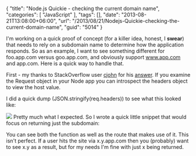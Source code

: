 {
	"title": "Node.js Quickie - checking the current domain name",
	"categories": [
		"JavaScript"
	],
	"tags": [],
	"date": "2013-08-21T13:08:00+06:00",
	"url": "/2013/08/21/Nodejs-Quickie-checking-the-current-domain-name",
	"guid": "5014"
}

I'm working on a quick proof of concept (for a killer idea, honest, I <strong>swear</strong>) that needs to rely on a subdomain name to determine how the application responds. So as an example, I want to see something different for foo.app.com versus goo.app.com, and obviously support www.app.com and app.com. Here is a quick way to handle that.
<!--more-->
First - my thanks to StackOverflow user <a href="http://stackoverflow.com/users/283783/cjohn">cjohn</a> for his <a href="http://stackoverflow.com/a/7507507/52160">answer</a>. If you examine the Request object in your Node app you can introspect the headers object to view the host value. 

I did a quick dump (JSON.stringify(req.headers)) to see what this looked like:

<img src="https://static.raymondcamden.com/images/Screenshot_8_21_13_11_56_AM1.png" />
Pretty much what I expected. So I wrote a quick little snippet that would focus on returning just the subdomain:

<script src="https://gist.github.com/cfjedimaster/6297080.js"></script>

You can see both the function as well as the route that makes use of it. This isn't perfect. If a user hits the site via x.y.app.com then you (probably) want to see x.y as a result, but for my needs I'm fine with just x being returned.